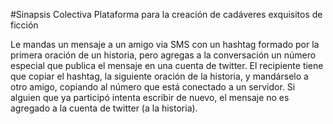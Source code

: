 #Sinapsis Colectiva
        Plataforma para la creación de cadáveres exquisitos de ficción

Le mandas un mensaje a un amigo via SMS con un hashtag formado por la primera oración de un historia, pero agregas a la conversación un número especial que publica el mensaje en una cuenta de twitter. El recipiente tiene que copiar el hashtag, la siguiente oración de la historia, y mandárselo a otro amigo, copiando al número que está conectado a un servidor. Si alguien que ya participó intenta escribir de nuevo, el mensaje no es agregado a la cuenta de twitter (a la historia).
